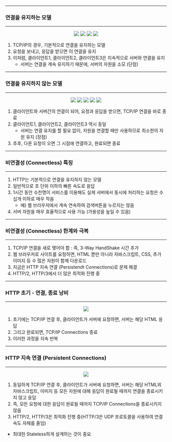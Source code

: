 -----
### 연결을 유지하는 모델
-----
<div align="center">
<img src="https://github.com/sooyounghan/HTTP/assets/34672301/44757fe0-1497-45e9-96dc-0be50be3f7a5">
<img src="https://github.com/sooyounghan/HTTP/assets/34672301/49641a02-9395-4658-afac-54541bd04240">
<img src="https://github.com/sooyounghan/HTTP/assets/34672301/0f7f2694-621a-42b4-8365-c69f0009fbf0">
<img src="https://github.com/sooyounghan/HTTP/assets/34672301/f9702633-b682-43bf-aaa0-d8a4eb2feba5">
</div>

1. TCP/IP의 경우, 기본적으로 연결을 유지하는 모델
2. 요청을 보내고, 응답을 받으면 이 연결을 유지
3. 이처럼, 클라이언트1, 클라이언트2, 클라이언트3은 지속적으로 서버와 연결을 유지
   - 서버는 연결을 계속 유지하기 때문에, 서버의 자원을 소모 (단점)
   
-----
### 연결을 유지하지 않는 모델
-----
<div align="center">
<img src="https://github.com/sooyounghan/HTTP/assets/34672301/f99f4d7a-e865-40c9-805e-907591862951">
<img src="https://github.com/sooyounghan/HTTP/assets/34672301/cd38c663-1105-4a4c-84da-250ae0ab345d">
<img src="https://github.com/sooyounghan/HTTP/assets/34672301/515bfa5f-5f3b-4257-ba4a-80b505754ab8">
<img src="https://github.com/sooyounghan/HTTP/assets/34672301/c37df372-c445-457c-bc1c-9ccca4b03889">
<img src="https://github.com/sooyounghan/HTTP/assets/34672301/124e0043-13fc-4b2c-bed6-af58b3e0e87d">
</div>

1. 클라이언트와 서버간의 연결이 되어, 요청과 응답을 받으면, TCP/IP 연결을 바로 종료
2. 클라이언트1, 클라이언트2, 클라이언트3 역시 동일
   - 서버는 연결 유지를 할 필요 없이, 자원을 연결할 때만 사용하므로 최소한의 자원 유지 (장점)
3. 추후, 다른 요청이 오면 그 시점에 연결하고, 완료되면 종료

-----
### 비연결성 (Connectless) 특징
-----
1. HTTP는 기본적으로 연결을 유지하지 않는 모델
2. 일반적으로 초 단위 이하의 빠른 속도로 응답
3. 1시간 동안 수천명이 서비스를 이용해도 실제 서버에서 동시에 처리하는 요청은 수십개 이하로 매우 작음
   - 예) 웹 브라우저에서 계속 연속하여 검색버튼을 누르지는 않음
4. 서버 자원을 매우 효율적으로 사용 가능 (가용성을 높일 수 있음)

-----
### 비연결성 (Connectless) 한계와 극복
-----
1. TCP/IP 연결을 새로 맺어야 함 : 즉, 3-Way HandShake 시간 추가
2. 웹 브라우저로 사이트를 요청하면, HTML 뿐만 아니라 자바스크립트, CSS, 추가 이미지 등 수 많은 자원이 함께 다운로드
3. 지금은 HTTP 지속 연결 (Persistendt Connections)로 문제 해결
4. HTTP/2, HTTP/3에서 더 많은 최적화 진행 중

-----
### HTTP 초기 - 연결, 종료 낭비
-----
<div align="center">
<img src="https://github.com/sooyounghan/HTTP/assets/34672301/b04bce68-e9a8-4f1b-994b-c9f1078c69b1">
</div>

1. 초기에는 TCP/IP 연결 후, 클라이언트가 서버에 요청하면, 서버는 해당 HTML 응답
2. 그리고 완료되면, TCP/IP Connections 종료
3. 이러한 과정을 지속 반복

-----
### HTTP 지속 연결 (Persistent Connections)
-----
<div align="center">
<img src="https://github.com/sooyounghan/HTTP/assets/34672301/d8d09e86-6cc9-4f93-93e9-7b9a5343c52f">
</div>

1. 동일하게 TCP/IP 연결 후, 클라이언트가 서버에 요청하면, 서버는 해당 HTML외 자바스크립트, 이미지 등 모든 자원에 대해 응답이 완료될 때까지 연결을 종료시키지 않고 응답
2. 즉, 모든 요청에 대한 응답이 완료될 때까지 TCP/IP Connections을 종료시키지 않음
3. HTTP/2, HTTP/3은 최적화 진행 중(HTTP/3은 UDP 프로토콜을 사용하여 연결 속도 자체를 줄임)


* 최대한 Stateless하게 설계하는 것이 중요

